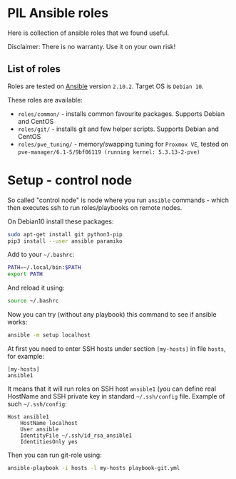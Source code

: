 # PIL Ansible roles

Here is collection of ansible roles that we found useful.

Disclaimer: There is no warranty. Use it on your own risk!

## List of roles

Roles are tested on [Ansible](https://docs.ansible.com/ansible/latest/user_guide/index.html)
version `2.10.2`. Target OS is `Debian 10`.

These roles are available:

- `roles/common/` - installs common favourite packages. Supports Debian and CentOS
- `roles/git/`    - installs git and few helper scripts. Supports Debian and CentOS
- `roles/pve_tuning/` - memory/swapping tuning for `Proxmox VE`, tested
  on `pve-manager/6.1-5/9bf06119 (running kernel: 5.3.13-2-pve)`

# Setup - control node

So called "control node" is node where you run `ansible` commands - which
then executes ssh to run roles/playbooks on remote nodes.

On Debian10 install these packages:

```bash
sudo apt-get install git python3-pip
pip3 install --user ansible paramiko
```

Add to your `~/.bashrc`:

```bash
PATH=~/.local/bin:$PATH
export PATH
```

And reload it using:
```bash
source ~/.bashrc
```

Now  you can try (without any playbook) this command to see if ansible works:

```bash
ansible -m setup localhost
```

At first you need to enter SSH hosts under section `[my-hosts]` in
file `hosts`, for example:
```
[my-hosts]
ansible1
```
It means that it will run roles on SSH host `ansible1` (you can define real HostName and SSH private
key in standard `~/.ssh/config` file. Example of such `~/.ssh/config`:
```
Host ansible1
	HostName localhost
	User ansible
	IdentityFile ~/.ssh/id_rsa_ansible1
	IdentitiesOnly yes
```

Then you can run git-role using:

```bash
ansible-playbook -i hosts -l my-hosts playbook-git.yml
```

